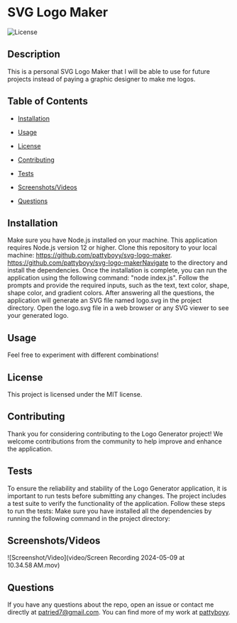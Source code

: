 # SVG Logo Maker

![License](https://img.shields.io/badge/License-MIT-blue.svg)

## Description

This is a personal SVG Logo Maker that I will be able to use for future projects instead of paying a graphic designer to make me logos.

## Table of Contents

* [Installation](#installation)
* [Usage](#usage)

* [License](#license)

* [Contributing](#contributing)
* [Tests](#tests)
* [Screenshots/Videos](#screenshots-videos)
* [Questions](#questions)

## Installation

Make sure you have Node.js installed on your machine. This application requires Node.js version 12 or higher. Clone this repository to your local machine: https://github.com/pattyboyy/svg-logo-maker. https://github.com/pattyboyy/svg-logo-makerNavigate to the directory and install the dependencies. Once the installation is complete, you can run the application using the following command: "node index.js". Follow the prompts and provide the required inputs, such as the text, text color, shape, shape color, and gradient colors. After answering all the questions, the application will generate an SVG file named logo.svg in the project directory. Open the logo.svg file in a web browser or any SVG viewer to see your generated logo.

## Usage

Feel free to experiment with different combinations!

## License

This project is licensed under the MIT license.

## Contributing

Thank you for considering contributing to the Logo Generator project! We welcome contributions from the community to help improve and enhance the application. 

## Tests

To ensure the reliability and stability of the Logo Generator application, it is important to run tests before submitting any changes. The project includes a test suite to verify the functionality of the application. Follow these steps to run the tests: Make sure you have installed all the dependencies by running the following command in the project directory:

## Screenshots/Videos

![Screenshot/Video](video/Screen Recording 2024-05-09 at 10.34.58 AM.mov)


## Questions

If you have any questions about the repo, open an issue or contact me directly at patried7@gmail.com. You can find more of my work at [pattyboyy](https://github.com/pattyboyy/).